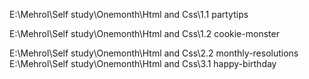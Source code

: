 <p> E:\Mehrol\Self study\Onemonth\Html and Css\1.1 partytips </p>
<p>E:\Mehrol\Self study\Onemonth\Html and Css\1.2 cookie-monster </p>
E:\Mehrol\Self study\Onemonth\Html and Css\2.2 monthly-resolutions
E:\Mehrol\Self study\Onemonth\Html and Css\3.1 happy-birthday
